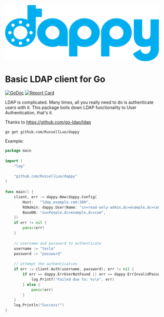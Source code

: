 <img src=logo.svg />

# Basic LDAP client for Go

[![GoDoc](https://img.shields.io/badge/godoc-reference-5272B4.svg?style=flat-square)](https://godoc.org/github.com/nerney/dappy)
[![Report Card](https://goreportcard.com/badge/github.com/nerney/dappy)](https://goreportcard.com/report/github.com/nerney/dappy)

LDAP is complicated. Many times, all you really need to do is authenticate users with it.
This package boils down LDAP functionality to User Authentication, that's it.

Thanks to https://github.com/go-ldap/ldap

`go get github.com/RussellLuo/dappy`

Example:

```go
package main

import (
	"log"

	"github.com/RussellLuo/dappy"
)

func main() {
	client, err := dappy.New(dappy.Config{
		Host:   "ldap.example.com:389",
		ROAdmin: dappy.User{Name: "cn=read-only-admin,dc=example,dc=com", Pass: "password"},
		BaseDN: "ou=People,dc=example,dc=com",
	})
	if err != nil {
		panic(err)
	}

	// username and password to authenticate
	username := "tesla"
	password := "password"

	// attempt the authentication
	if err := client.Auth(username, password); err != nil {
		if err == dappy.ErrUserNotFound || err == dappy.ErrInvalidPassword {
		    log.Printf("Failed due to: %v\n", err)
		} else {
			panic(err)
		}
	}
	log.Println("Success!")
}
```
